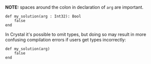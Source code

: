 **NOTE:** spaces around the colon in declaration of `arg` are important.

```crystal
def my_solution(arg : Int32): Bool
    false
end
```

In Crystal it's possible to omit types, but doing so may result in more confusing compilation errors if users get types incorrectly:

```crystal
def my_solution(arg)
    false
end
```